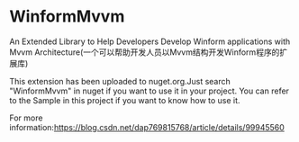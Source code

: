 # WinformMvvm
An Extended Library to Help Developers Develop Winform applications with Mvvm Architecture(一个可以帮助开发人员以Mvvm结构开发Winform程序的扩展库)

This extension has been uploaded to nuget.org.Just search "WinformMvvm" in nuget if you want to use it in your project.
You can refer to the Sample in this project if you want to know how to use it.

For more information:https://blog.csdn.net/dap769815768/article/details/99945560
